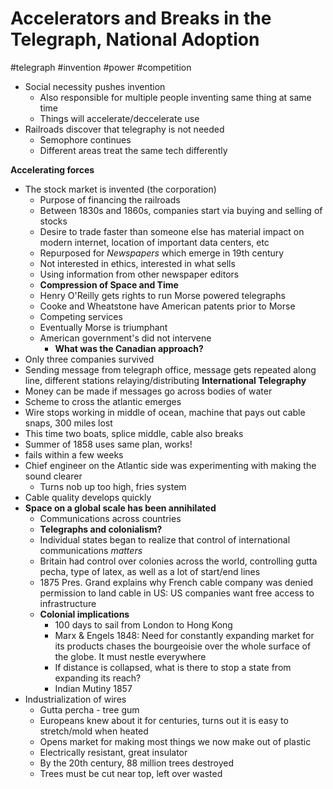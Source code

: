 # Accelerators and Breaks in the Telegraph, National Adoption

#telegraph #invention #power #competition

- Social necessity pushes invention
	- Also responsible for multiple people inventing same thing at same time
	- Things will accelerate/deccelerate use
- Railroads discover that telegraphy is not needed
	- Semophore continues
	- Different areas treat the same tech differently

**Accelerating forces**
- The stock market is invented (the corporation)
	- Purpose of financing the railroads
	- Between 1830s and 1860s, companies start via buying and selling of stocks
	- Desire to trade faster than someone else has material impact on modern internet, location of important data centers, etc
	- Repurposed for *Newspapers* which emerge in 19th century
	- Not interested in ethics, interested in what sells
	- Using information from other newspaper editors
	- **Compression of Space and Time**
	- Henry O'Reilly gets rights to run Morse powered telegraphs
	- Cooke and Wheatstone have American patents prior to Morse
	- Competing services
	- Eventually Morse is triumphant
	- American government's did not intervene
		- **What was the Canadian approach?** 
- Only three companies survived
- Sending message from telegraph office, message gets repeated along line, different stations relaying/distributing
**International Telegraphy**
- Money can be made if messages go across bodies of water
- Scheme to cross the atlantic emerges
- Wire stops working in middle of ocean, machine that pays out cable snaps, 300 miles lost
- This time two boats, splice middle, cable also breaks
- Summer of 1858 uses same plan, works!
- fails within a few weeks
- Chief engineer on the Atlantic side was experimenting with making the sound clearer
	- Turns nob up too high, fries system
- Cable quality develops quickly
- **Space on a global scale has been annihilated**
	- Communications across countries
	- **Telegraphs and colonialism?**
	- Individual states began to realize that control of international communications *matters*
	- Britain had control over colonies across the world, controlling gutta pecha, type of latex, as well as a lot of start/end lines
	- 1875 Pres. Grand explains why French cable company was denied permission to land cable in US: US companies want free access to infrastructure
	- **Colonial implications**
		- 100 days to sail from London to Hong Kong
		- Marx & Engels 1848: Need for constantly expanding market for its products chases the bourgeoisie over the whole surface of the globe. It must nestle everywhere
		-  If distance is collapsed, what is there to stop a state from expanding its reach?
		-  Indian Mutiny 1857
- Industrialization of wires
	- Gutta percha - tree gum
	- Europeans knew about it for centuries, turns out it is easy to stretch/mold when heated
	- Opens market for making most things we now make out of plastic
	- Electrically resistant, great insulator
	- By the 20th century, 88 million trees destroyed
	- Trees must be cut near top, left over wasted
